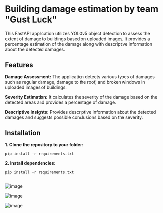 # Building damage estimation by team "Gust Luck"

This FastAPI application utilizes YOLOv5 object detection to assess the extent of damage to buildings based on uploaded images. It provides a percentage estimation of the damage along with descriptive information about the detected damages.

## Features

**Damage Assessment:** The application detects various types of damages such as regular damage, damage to the roof, and broken windows in uploaded images of buildings.

**Severity Estimation:** It calculates the severity of the damage based on the detected areas and provides a percentage of damage.

**Descriptive Insights:** Provides descriptive information about the detected damages and suggests possible conclusions based on the severity.

## Installation

**1. Clone the repository to your folder:**
```commandline
pip install -r requirements.txt
```

**2. Install dependencies:**
```commandline
pip install -r requirements.txt
```

## 

![image](https://github.com/geeeeenccc/Building-damage-estimation-GustLuck/assets/101811004/6b2ba63b-a1f1-4dc3-8316-58fdfed4aa08)


![image](https://github.com/geeeeenccc/Building-damage-estimation-GustLuck/assets/101811004/9377f82b-c9f1-4cd7-a9c2-990ab7704f02)


![image](https://github.com/geeeeenccc/Building-damage-estimation-GustLuck/assets/101811004/54c6842d-1b11-48d9-a9a3-e344f1fb6d00)

